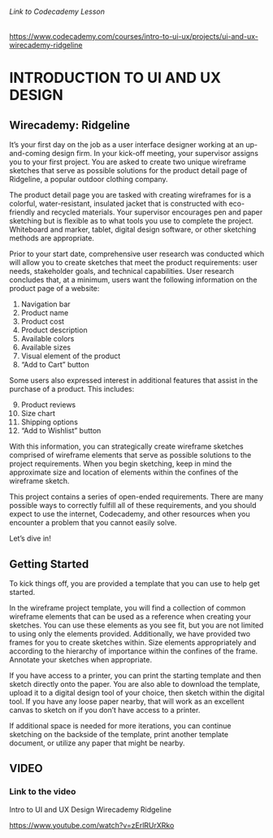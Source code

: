 
###### Link to Codecademy Lesson

https://www.codecademy.com/courses/intro-to-ui-ux/projects/ui-and-ux-wirecademy-ridgeline

# INTRODUCTION TO UI AND UX DESIGN

## Wirecademy: Ridgeline

It’s your first day on the job as a user interface designer working at an up-and-coming design firm. In your kick-off meeting, your supervisor assigns you to your first project. You are asked to create two unique wireframe sketches that serve as possible solutions for the product detail page of Ridgeline, a popular outdoor clothing company.

The product detail page you are tasked with creating wireframes for is a colorful, water-resistant, insulated jacket that is constructed with eco-friendly and recycled materials. Your supervisor encourages pen and paper sketching but is flexible as to what tools you use to complete the project. Whiteboard and marker, tablet, digital design software, or other sketching methods are appropriate.

Prior to your start date, comprehensive user research was conducted which will allow you to create sketches that meet the product requirements: user needs, stakeholder goals, and technical capabilities. User research concludes that, at a minimum, users want the following information on the product page of a website:

1. Navigation bar
2. Product name
3. Product cost
4. Product description
5. Available colors
6. Available sizes
7. Visual element of the product
8. “Add to Cart” button

Some users also expressed interest in additional features that assist in the purchase of a product. This includes:

9. Product reviews
10. Size chart
11. Shipping options
12. “Add to Wishlist” button

With this information, you can strategically create wireframe sketches comprised of wireframe elements that serve as possible solutions to the project requirements. When you begin sketching, keep in mind the approximate size and location of elements within the confines of the wireframe sketch.

This project contains a series of open-ended requirements. There are many possible ways to correctly fulfill all of these requirements, and you should expect to use the internet, Codecademy, and other resources when you encounter a problem that you cannot easily solve.

Let’s dive in!


## Getting Started


To kick things off, you are provided a template that you can use to help get started.

In the wireframe project template, you will find a collection of common wireframe elements that can be used as a reference when creating your sketches. You can use these elements as you see fit, but you are not limited to using only the elements provided. Additionally, we have provided two frames for you to create sketches within. Size elements appropriately and according to the hierarchy of importance within the confines of the frame. Annotate your sketches when appropriate.

If you have access to a printer, you can print the starting template and then sketch directly onto the paper. You are also able to download the template, upload it to a digital design tool of your choice, then sketch within the digital tool. If you have any loose paper nearby, that will work as an excellent canvas to sketch on if you don’t have access to a printer.

If additional space is needed for more iterations, you can continue sketching on the backside of the template, print another template document, or utilize any paper that might be nearby.


## VIDEO

### Link to the video

Intro to UI and UX Design Wirecademy Ridgeline

https://www.youtube.com/watch?v=zErlRUrXRko

